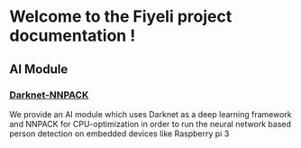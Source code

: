 # Welcome to the Fiyeli project documentation !

## AI Module
### [Darknet-NNPACK](ia.md)
We provide an AI module which uses Darknet as a deep learning framework and NNPACK for CPU-optimization in order to run the neural network based person detection on embedded devices like Raspberry pi 3
